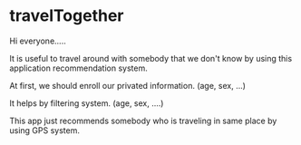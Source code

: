 # travelTogether

Hi everyone.....

It is useful to travel around with somebody that we don't know by using this application recommendation system.

At first, we should enroll our privated information. (age, sex, ...)

It helps by filtering system. (age, sex, ....)

This app just recommends somebody who is traveling in same place by using GPS system.

